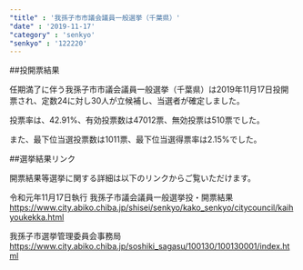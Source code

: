 ```yaml
---
"title" : '我孫子市市議会議員一般選挙（千葉県）'
"date" : '2019-11-17'
"category" : 'senkyo'
"senkyo" : '122220'
---
```


##投開票結果

任期満了に伴う我孫子市市議会議員一般選挙（千葉県）は2019年11月17日投開票され、定数24に対し30人が立候補し、当選者が確定しました。

投票率は、42.91%、有効投票数は47012票、無効投票は510票でした。

また、最下位当選投票数は1011票、最下位当選得票率は2.15%でした。


##選挙結果リンク

開票結果等選挙に関する詳細は以下のリンクからご覧いただけます。

令和元年11月17日執行 我孫子市議会議員一般選挙投・開票結果
https://www.city.abiko.chiba.jp/shisei/senkyo/kako_senkyo/citycouncil/kaihyoukekka.html 


我孫子市選挙管理委員会事務局
https://www.city.abiko.chiba.jp/soshiki_sagasu/100130/100130001/index.html
